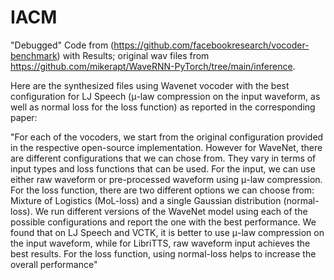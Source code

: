 # IACM
"Debugged" Code from (https://github.com/facebookresearch/vocoder-benchmark) with Results; original wav files from 
https://github.com/mikerapt/WaveRNN-PyTorch/tree/main/inference.

Here are the synthesized files using Wavenet vocoder with the best configuration for LJ Speech (μ-law compression on the input waveform,
as well as normal loss for the loss function) as reported in the corresponding paper:

"For each of the vocoders, we start from the original configuration provided in the respective open-source implementation.
However for WaveNet, there are different configurations that we can chose from. They vary in terms of input types and
loss functions that can be used. For the input, we can use either raw waveform or pre-processed waveform using μ-law compression. 
For the loss function, there are two different options we can choose from: Mixture of Logistics (MoL-loss) and a single Gaussian 
distribution (normal-loss). We run different versions of the WaveNet model using each of the possible configurations and report 
the one with the best performance. We found that on LJ Speech and VCTK, it is better to use μ-law compression on the input waveform, while
for LibriTTS, raw waveform input achieves the best results. For the loss function, using normal-loss helps to increase the overall
performance"
